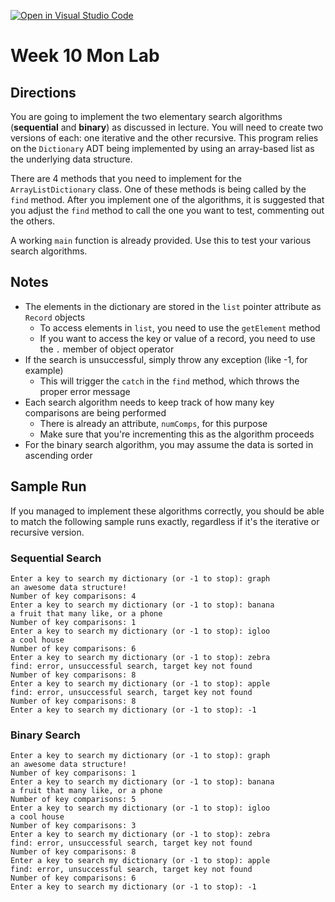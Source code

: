 [![Open in Visual Studio Code](https://classroom.github.com/assets/open-in-vscode-2e0aaae1b6195c2367325f4f02e2d04e9abb55f0b24a779b69b11b9e10269abc.svg)](https://classroom.github.com/online_ide?assignment_repo_id=21280825&assignment_repo_type=AssignmentRepo)
# Week 10 Mon Lab

## Directions

You are going to implement the two elementary search algorithms (**sequential** and **binary**) as discussed in lecture. You will need to create two versions of each: one iterative and the other recursive. This program relies on the `Dictionary` ADT being implemented by using an array-based list as the underlying data structure.

There are 4 methods that you need to implement for the `ArrayListDictionary` class. One of these methods is being called by the `find` method. After you implement one of the algorithms, it is suggested that you adjust the `find` method to call the one you want to test, commenting out the others.

A working `main` function is already provided. Use this to test your various search algorithms.

## Notes

- The elements in the dictionary are stored in the `list` pointer attribute as `Record` objects
    + To access elements in `list`, you need to use the `getElement` method
    + If you want to access the key or value of a record, you need to use the `.` member of object operator
- If the search is unsuccessful, simply throw any exception (like -1, for example)
    + This will trigger the `catch` in the `find` method, which throws the proper error message
- Each search algorithm needs to keep track of how many key comparisons are being performed
    + There is already an attribute, `numComps`, for this purpose
    + Make sure that you're incrementing this as the algorithm proceeds
- For the binary search algorithm, you may assume the data is sorted in ascending order

## Sample Run

If you managed to implement these algorithms correctly, you should be able to match the following sample runs exactly, regardless if it's the iterative or recursive version.

### Sequential Search

```text
Enter a key to search my dictionary (or -1 to stop): graph
an awesome data structure!
Number of key comparisons: 4
Enter a key to search my dictionary (or -1 to stop): banana
a fruit that many like, or a phone
Number of key comparisons: 1
Enter a key to search my dictionary (or -1 to stop): igloo
a cool house
Number of key comparisons: 6
Enter a key to search my dictionary (or -1 to stop): zebra
find: error, unsuccessful search, target key not found
Number of key comparisons: 8
Enter a key to search my dictionary (or -1 to stop): apple
find: error, unsuccessful search, target key not found
Number of key comparisons: 8
Enter a key to search my dictionary (or -1 to stop): -1
```

### Binary Search

```text
Enter a key to search my dictionary (or -1 to stop): graph
an awesome data structure!
Number of key comparisons: 1
Enter a key to search my dictionary (or -1 to stop): banana
a fruit that many like, or a phone
Number of key comparisons: 5
Enter a key to search my dictionary (or -1 to stop): igloo
a cool house
Number of key comparisons: 3
Enter a key to search my dictionary (or -1 to stop): zebra
find: error, unsuccessful search, target key not found
Number of key comparisons: 8
Enter a key to search my dictionary (or -1 to stop): apple
find: error, unsuccessful search, target key not found
Number of key comparisons: 6
Enter a key to search my dictionary (or -1 to stop): -1
```

